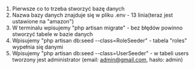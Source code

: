 1. Pierwsze co to trzeba stworzyć bazę danych
2. Nazwa bazy danych znajduje się w pliku .env - 13 linia(teraz jest ustawione na "amazon")
3. W terminalu wpisujemy "php artisan migrate" - bez błędów powinno stworzyć tabele w bazie danych
4. Wpisujemy "php artisan db:seed --class=RoleSeeder" - tabela "roles" wypełnia się danymi
5. Wpisujemy "php artisan db:seed --class=UserSeeder" - w tabeli users tworzony jest administrator (email: admin@gmail.com, hasło: admin)




